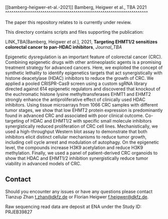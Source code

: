 [[bamberg-heigwer-et-al.-2021]]
Bamberg, Heigwer et al., TBA 2021
^^^^^^^^^^^^^^^^^^^^^^^^^^^^^^^^^^^^^^^^^^^^^^^^^^^^^^^^^^^^^^^^^^^^^

The paper this repository relates to is currently under review.

This directory contains scripts and files supporting the publication: </br>

LINK_TBA[Bamberg, Heigwer _et al._], 2021, **Targeting EHMT1/2 sensitizes colorectal cancer to pan-HDAC inhibitors**, _Journal_TBA_

Epigenetic dysregulation is an important feature of colorectal cancer (CRC). Combining epigenetic drugs with other antineoplastic agents is a promising treatment strategy for advanced cancers. Here, we exploited the concept of synthetic lethality to identify epigenetics targets that act synergistically with histone deacetylase (HDAC) inhibitors to reduce the growth of CRC. We applied a pooled CRISPR-Cas9 screen using a custom sgRNA library directed against 614 epigenetic regulators and discovered that knockout of the euchromatic histone lysine methyltransferases EHMT1 and EHMT2 strongly enhance the antiproliferative effect of clinically used HDAC inhibitors. Using tissue microarrays from 1066 CRC samples with different tumor stages, we show that low EHMT2 protein expression is predominantly found in advanced CRC and associated with poor clinical outcome. Co-targeting of HDAC and EHMT1/2 with specific small molecule inhibitors synergistically reduced proliferation of CRC cell lines. Mechanistically, we used a high-throughput Western blot assay to demonstrate that both inhibitors elicit distinct cellular mechanisms to reduce tumor growth, including cell cycle arrest and modulation of autophagy. On the epigenetic level, the compounds increase H3K9 acetylation and reduce H3K9 methylation. Finally, we used a panel of patient-derived CRC organoids to show that HDAC and EHMT1/2 inhibition synergistically reduce tumor viability in advanced models of CRC.


## Contact

Should you encounter any issues or have any questions please contact Tianzup Zhan <t.zhan@dkfz.de> or Florian Heigwer <f.heigwer@dkfz.de>.

Raw sequencing read data are deposit at ENA under the Study ID: PRJEB39827

